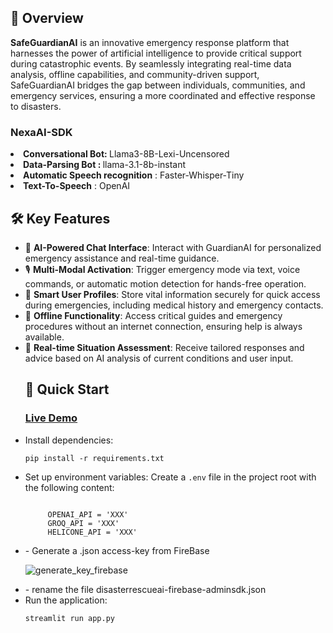 
<h2>🌟 Overview</h2>

<p><b>SafeGuardianAI</b> is an innovative emergency response platform that harnesses the power of artificial intelligence to provide critical support during catastrophic events. 
By seamlessly integrating real-time data analysis, offline capabilities, and community-driven support, SafeGuardianAI bridges the gap between individuals, communities, and emergency services, ensuring a more coordinated and effective response to disasters.</p>

<h3>NexaAI-SDK</h3>
<li><b> Conversational Bot: </b> Llama3-8B-Lexi-Uncensored</li>
<li><b> Data-Parsing Bot : </b> llama-3.1-8b-instant</li>
<li><b> Automatic Speech recognition</b> : Faster-Whisper-Tiny</li>
<li><b> Text-To-Speech</b> : OpenAI </li>



<h2>🛠️ Key Features</h2><ul>
  
  <li>💬 <strong>AI-Powered Chat Interface</strong>: Interact with GuardianAI for personalized emergency assistance and real-time guidance.</li>
  <li>🎙️ <strong>Multi-Modal Activation</strong>: Trigger emergency mode via text, voice commands, or automatic motion detection for hands-free operation.</li>
  <li>👤 <strong>Smart User Profiles</strong>: Store vital information securely for quick access during emergencies, including medical history and emergency contacts.</li>
  <li>📱 <strong>Offline Functionality</strong>: Access critical guides and emergency procedures without an internet connection, ensuring help is always available.</li>
  <li>🧠 <strong>Real-time Situation Assessment</strong>: Receive tailored responses and advice based on AI analysis of current conditions and user input.</li>


<h2>🚀 Quick Start</h2>

<h3>

[Live Demo]([https://safeguardian-llm.streamlit.app/](https://github.com/Ashoka74/SafeGuardian-LLM.git))
  
</h3>

  <li>Install dependencies:
    <pre><code>pip install -r requirements.txt</code></pre>
  </li>
  <li>Set up environment variables:
    Create a <code>.env</code> file in the project root with the following content:
    <pre><code>
     OPENAI_API = 'XXX'
     GROQ_API = 'XXX'
     HELICONE_API = 'XXX'
</code></pre>
  </li>
  
 
  <li>- Generate a .json access-key from FireBase</li>

   ![generate_key_firebase](https://github.com/user-attachments/assets/528aa756-6215-4ccc-b4e0-f716dd152f68)
  
  <li>- rename the file disasterrescueai-firebase-adminsdk.json</li>
  <li>Run the application:
    <pre><code>streamlit run app.py</code></pre>
  </li>
</ol>

